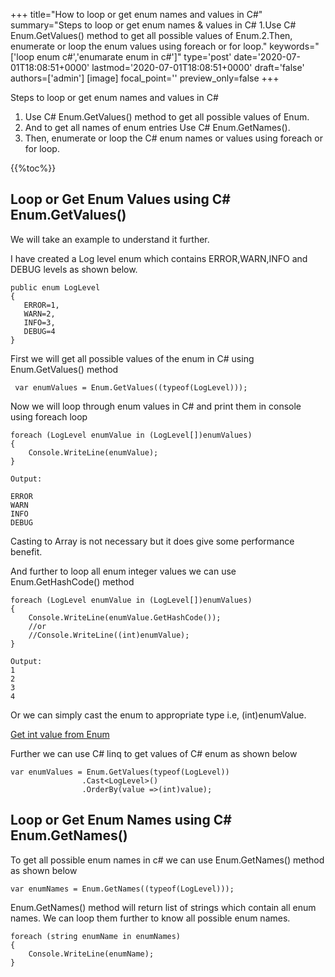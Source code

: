 +++
title="How to loop or get enum names and values in C#"
summary="Steps to loop or get enum names & values in C# 1.Use C# Enum.GetValues() method to get all possible values of Enum.2.Then, enumerate or loop the enum values using foreach or for loop."
keywords="['loop enum c#','enumarate enum in c#']"
type='post'
date='2020-07-01T18:08:51+0000'
lastmod='2020-07-01T18:08:51+0000'
draft='false'
authors=['admin']
[image]
focal_point=''
preview_only=false
+++

Steps to loop or get enum names and values in C#

1. Use C# Enum.GetValues() method to get all possible values of Enum.
2. And to get all names of enum entries Use C# Enum.GetNames().
2. Then, enumerate or loop the C# enum names or values using foreach or for loop. 

{{%toc%}}

## Loop or Get Enum Values using C# Enum.GetValues() 

We will take an example to understand it further.

I have created a Log level enum which contains ERROR,WARN,INFO and DEBUG levels as shown below.

```
public enum LogLevel
{
   ERROR=1, 
   WARN=2, 
   INFO=3, 
   DEBUG=4
}
```

First we will get all possible values of the enum in C# using Enum.GetValues() method 

```
 var enumValues = Enum.GetValues((typeof(LogLevel)));
```

Now we will loop through enum values in C# and print them in console using foreach loop

```
foreach (LogLevel enumValue in (LogLevel[])enumValues)
{
    Console.WriteLine(enumValue);
}

Output:

ERROR 
WARN 
INFO 
DEBUG

```

Casting to Array is not necessary but it does give some performance benefit.

And further to loop all enum integer values we can use Enum.GetHashCode() method

```
foreach (LogLevel enumValue in (LogLevel[])enumValues)
{
    Console.WriteLine(enumValue.GetHashCode());
    //or
    //Console.WriteLine((int)enumValue);
}

Output:
1 
2
3
4
```

Or we can simply cast the enum to appropriate type i.e, (int)enumValue.

[Get int value from Enum](https://www.arungudelli.com/tutorial/c-sharp/get-int-value-from-enum-c-sharp-example/)

Further we can use C# linq to get values of C# enum as shown below 

```
var enumValues = Enum.GetValues(typeof(LogLevel))
                .Cast<LogLevel>()
                .OrderBy(value =>(int)value);

```

## Loop or Get Enum Names using C# Enum.GetNames() 

To get all possible enum names in c# we can use Enum.GetNames() method as shown below

```
var enumNames = Enum.GetNames((typeof(LogLevel)));
```

Enum.GetNames() method will return list of strings which contain all enum names.
We can loop them further to know all possible enum names.

```
foreach (string enumName in enumNames)
{
    Console.WriteLine(enumName);
}
```

